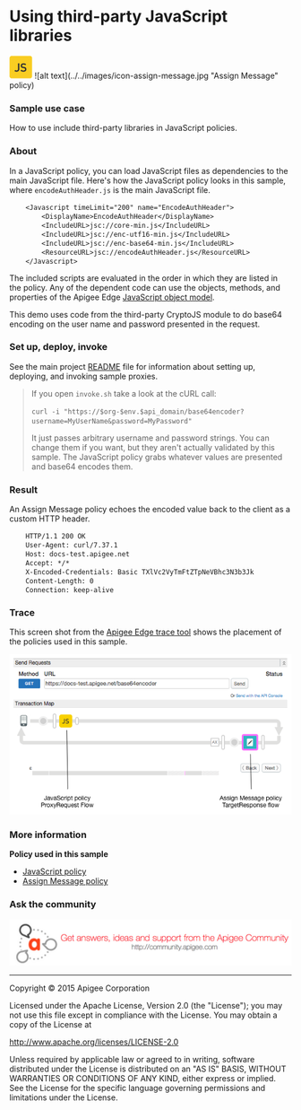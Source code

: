 # Using third-party JavaScript libraries

![alt text](../../images/icon-policy-javascript.jpg "JavaScript policy") ![alt text](../../images/icon-assign-message.jpg "Assign Message" policy) 

### Sample use case

How to use include third-party libraries in JavaScript policies.

### About

In a JavaScript policy, you can load JavaScript files as dependencies to the main JavaScript file. Here's how the JavaScript policy looks in this sample, where `encodeAuthHeader.js` is the main JavaScript file. 

```
    <Javascript timeLimit="200" name="EncodeAuthHeader">
        <DisplayName>EncodeAuthHeader</DisplayName>
        <IncludeURL>jsc://core-min.js</IncludeURL>
        <IncludeURL>jsc://enc-utf16-min.js</IncludeURL>
        <IncludeURL>jsc://enc-base64-min.js</IncludeURL>
        <ResourceURL>jsc://encodeAuthHeader.js</ResourceURL>
    </Javascript>
```

The included scripts are evaluated in the order in which they are listed in the policy. Any of the dependent code can use the objects, methods, and properties of the Apigee Edge [JavaScript object model](http://apigee.com/docs/api-services/reference/javascript-object-model).

This demo uses code from the third-party CryptoJS module to do base64 encoding on the user name and password presented in the request. 

### Set up, deploy, invoke

See the main project [README](../../README.md) file for information about setting up, deploying, and invoking sample proxies. 

>If you open `invoke.sh` take a look at the cURL call:
>
>`curl -i "https://$org-$env.$api_domain/base64encoder?username=MyUserName&password=MyPassword"`
>
>It just passes arbitrary username and password strings. You can change them if you want, but they aren't actually validated by this sample. The JavaScript policy grabs whatever values are presented and base64 encodes them. 

### Result

An Assign Message policy echoes the encoded value back to the client as a custom HTTP header. 

```
    HTTP/1.1 200 OK
    User-Agent: curl/7.37.1
    Host: docs-test.apigee.net
    Accept: */*
    X-Encoded-Credentials: Basic TXlVc2VyTmFtZTpNeVBhc3N3b3Jk
    Content-Length: 0
    Connection: keep-alive
```

### Trace

This screen shot from the [Apigee Edge trace tool](http://apigee.com/docs/api-services/content/using-trace-tool-0) shows the placement of the policies used in this sample. 

![alt text](../../images/javascript-include-trace.png) 

### More information

**Policy used in this sample**

* [JavaScript policy](http://apigee.com/docs/api-services/reference/javascript-policy)
* [Assign Message policy](http://apigee.com/docs/api-services/reference/xml-json-policy)

### Ask the community

[![alt text](../../images/apigee-community.png "Apigee Community is a great place to ask questions and find answers about developing API proxies. ")](https://community.apigee.com?via=github)

---

Copyright © 2015 Apigee Corporation

Licensed under the Apache License, Version 2.0 (the "License"); you may not use
this file except in compliance with the License. You may obtain a copy
of the License at

http://www.apache.org/licenses/LICENSE-2.0

Unless required by applicable law or agreed to in writing, software
distributed under the License is distributed on an "AS IS" BASIS,
WITHOUT WARRANTIES OR CONDITIONS OF ANY KIND, either express or implied.
See the License for the specific language governing permissions and
limitations under the License.

